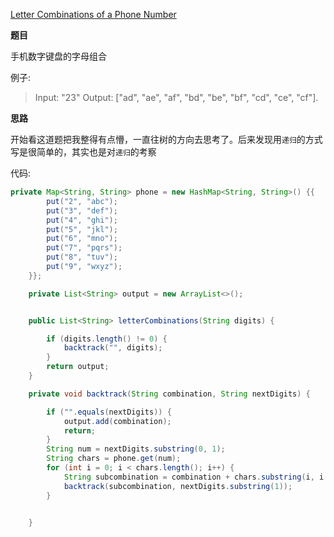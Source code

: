 [Letter Combinations of a Phone Number](https://leetcode.com/problems/letter-combinations-of-a-phone-number/)

**题目**

手机数字键盘的字母组合

例子:


>Input: "23"
>Output: ["ad", "ae", "af", "bd", "be", "bf", "cd", "ce", "cf"].


**思路**

开始看这道题把我整得有点懵，一直往树的方向去思考了。后来发现用```递归```的方式写是很简单的，其实也是对```递归```的考察

代码:

``` java
private Map<String, String> phone = new HashMap<String, String>() {{
        put("2", "abc");
        put("3", "def");
        put("4", "ghi");
        put("5", "jkl");
        put("6", "mno");
        put("7", "pqrs");
        put("8", "tuv");
        put("9", "wxyz");
    }};

    private List<String> output = new ArrayList<>();


    public List<String> letterCombinations(String digits) {

        if (digits.length() != 0) {
            backtrack("", digits);
        }
        return output;
    }

    private void backtrack(String combination, String nextDigits) {

        if ("".equals(nextDigits)) {
            output.add(combination);
            return;
        }
        String num = nextDigits.substring(0, 1);
        String chars = phone.get(num);
        for (int i = 0; i < chars.length(); i++) {
            String subcombination = combination + chars.substring(i, i + 1);
            backtrack(subcombination, nextDigits.substring(1));
        }


    }
```



